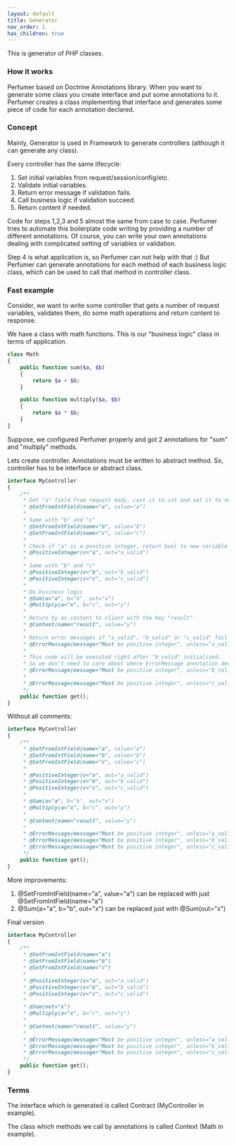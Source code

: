 ```yaml
---
layout: default
title: Generator
nav_order: 1
has_children: true
---
```


This is generator of PHP classes.

### How it works

Perfumer based on Doctrine Annotations library.
When you want to generate some class you create interface and put some annotations to it.
Perfumer creates a class implementing that interface and generates some piece of code for each annotation declared.

### Concept

Mainly, Generator is used in Framework to generate controllers (although it can generate any class). 

Every controller has the same lifecycle:

1. Set initial variables from request/session/config/etc.
2. Validate initial variables.
3. Return error message if validation fails.
4. Call business logic if validation succeed.
5. Return content if needed.

Code for steps 1,2,3 and 5 almost the same from case to case.
Perfumer tries to automate this boilerplate code writing by providing a number of different annotations.
Of course, you can write your own annotations dealing with complicated setting of variables or validation.


Step 4 is what application is, so Perfumer can not help with that :)
But Perfumer can generate annotations for each method of each business logic class, which can be used to call that method in controller class.

### Fast example

Consider, we want to write some controller that gets a number of request variables, validates them,
do some math operations and return content to response.

We have a class with math functions. This is our "business logic" class in terms of application.

```php
class Math
{
    public function sum($a, $b)
    {
        return $a + $b;
    }

    public function multiply($a, $b)
    {
        return $a * $b;
    }
}
```

Suppose, we configured Perfumer properly and got 2 annotations for "sum" and "multiply" methods.

Lets create controller. Annotations must be written to abstract method. So, controller has to be interface or abstract class.

```php
interface MyController
{
    /**
     * Get "a" field from request body, cast it to int and set it to new variable $a
     * @SetFromIntField(name="a", value="a")
     *
     * Same with "b" and "c"
     * @SetFromIntField(name="b", value="b")
     * @SetFromIntField(name="c", value="c")
     *
     * Check if "a" is a positive integer, return bool to new variable $a_valid
     * @PositiveInteger(v="a", out="a_valid")
     *
     * Same with "b" and "c"
     * @PositiveInteger(v="b", out="b_valid")
     * @PositiveInteger(v="c", out="c_valid")
     *
     * Do business logic
     * @Sum(a="a", b="b", out="x")
     * @Multiply(a="x", b="c", out="y")
     *
     * Return $y as content to client with the key "result"
     * @Content(name="result", value="y")
     *
     * Return error messages if "a_valid", "b_valid" or "c_valid" fail
     * @ErrorMessage(message="Must be positive integer", unless="a_valid")
     * 
     * This code will be executed right after "b_valid" initialized.
     * So we don't need to care about where ErrorMessage annotation declared.
     * @ErrorMessage(message="Must be positive integer", unless="b_valid")
     *
     * @ErrorMessage(message="Must be positive integer", unless="c_valid")
     */
    public function get();
}
```

Without all comments:

```php
interface MyController
{
    /**
     * @SetFromIntField(name="a", value="a")
     * @SetFromIntField(name="b", value="b")
     * @SetFromIntField(name="c", value="c")
     *
     * @PositiveInteger(v="a", out="a_valid")
     * @PositiveInteger(v="b", out="b_valid")
     * @PositiveInteger(v="c", out="c_valid")
     *
     * @Sum(a="a", b="b", out="x")
     * @Multiply(a="x", b="c", out="y")
     *
     * @Content(name="result", value="y")
     *
     * @ErrorMessage(message="Must be positive integer", unless="a_valid")
     * @ErrorMessage(message="Must be positive integer", unless="b_valid")
     * @ErrorMessage(message="Must be positive integer", unless="c_valid")
     */
    public function get();
}
```

More improvements:

1. @SetFromIntField(name="a", value="a") can be replaced with just @SetFromIntField(name="a")
2. @Sum(a="a", b="b", out="x") can be replaced just with @Sum(out="x")

Final version

```php
interface MyController
{
    /**
     * @SetFromIntField(name="a")
     * @SetFromIntField(name="b")
     * @SetFromIntField(name="c")
     *
     * @PositiveInteger(v="a", out="a_valid")
     * @PositiveInteger(v="b", out="b_valid")
     * @PositiveInteger(v="c", out="c_valid")
     *
     * @Sum(out="x")
     * @Multiply(a="x", b="c", out="y")
     *
     * @Content(name="result", value="y")
     *
     * @ErrorMessage(message="Must be positive integer", unless="a_valid")
     * @ErrorMessage(message="Must be positive integer", unless="b_valid")
     * @ErrorMessage(message="Must be positive integer", unless="c_valid")
     */
    public function get();
}
```

### Terms

The interface which is generated is called Contract (MyController in example).

The class which methods we call by annotations is called Context (Math in example).